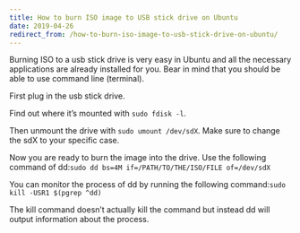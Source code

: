```yaml
---
title: How to burn ISO image to USB stick drive on Ubuntu
date: 2019-04-26
redirect_from: /how-to-burn-iso-image-to-usb-stick-drive-on-ubuntu/
---
```

Burning ISO to a usb stick drive is very easy in Ubuntu and all the necessary applications are already installed for you. Bear in mind that you should be able to use command line (terminal).

First plug in the usb stick drive.

Find out where it’s mounted with `sudo fdisk -l`.

Then unmount the drive with `sudo umount /dev/sdX`. Make sure to change the sdX to your specific case.

Now you are ready to burn the image into the drive. Use the following command of dd:`sudo dd bs=4M if=/PATH/TO/THE/ISO/FILE of=/dev/sdX`

You can monitor the process of dd by running the following command:`sudo kill -USR1 $(pgrep ^dd)`

The kill command doesn’t actually kill the command but instead dd will output information about the process.